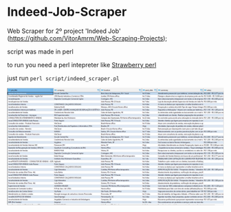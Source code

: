 # Indeed-Job-Scraper
Web Scraper for 2º project 'Indeed Job' (https://github.com/VitorAmrm/Web-Scraping-Projects);

script was made in perl

to run you need a perl intepreter like [Strawberry perl](https://strawberryperl.com/)

just run ```perl script/indeed_scraper.pl```

![](https://raw.githubusercontent.com/VitorAmrm/Indeed-Job-Scraper/main/img/Screenshot_16.png)


